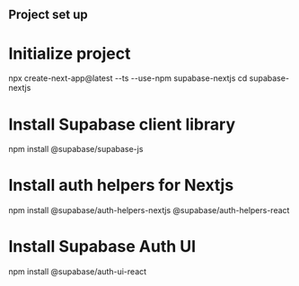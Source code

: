 ## Project set up

# Initialize project

npx create-next-app@latest --ts --use-npm supabase-nextjs
cd supabase-nextjs

# Install Supabase client library

npm install @supabase/supabase-js

# Install auth helpers for Nextjs

npm install @supabase/auth-helpers-nextjs @supabase/auth-helpers-react

# Install Supabase Auth UI

npm install @supabase/auth-ui-react
